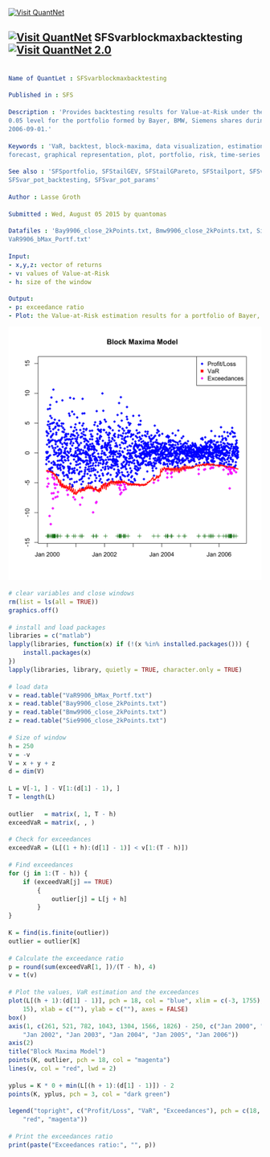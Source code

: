 
[<img src="https://github.com/QuantLet/Styleguide-and-Validation-procedure/blob/master/pictures/banner.png" alt="Visit QuantNet">](http://quantlet.de/index.php?p=info)

## [<img src="https://github.com/QuantLet/Styleguide-and-Validation-procedure/blob/master/pictures/qloqo.png" alt="Visit QuantNet">](http://quantlet.de/) **SFSvarblockmaxbacktesting** [<img src="https://github.com/QuantLet/Styleguide-and-Validation-procedure/blob/master/pictures/QN2.png" width="60" alt="Visit QuantNet 2.0">](http://quantlet.de/d3/ia)

```yaml

Name of QuantLet : SFSvarblockmaxbacktesting

Published in : SFS

Description : 'Provides backtesting results for Value-at-Risk under the Block Maxima Model with
0.05 level for the portfolio formed by Bayer, BMW, Siemens shares during from 1992-01-01 to
2006-09-01.'

Keywords : 'VaR, backtest, block-maxima, data visualization, estimation, exceedance, financial,
forecast, graphical representation, plot, portfolio, risk, time-series'

See also : 'SFSportfolio, SFStailGEV, SFStailGPareto, SFStailport, SFSvar_block_max_params,
SFSvar_pot_backtesting, SFSvar_pot_params'

Author : Lasse Groth

Submitted : Wed, August 05 2015 by quantomas

Datafiles : 'Bay9906_close_2kPoints.txt, Bmw9906_close_2kPoints.txt, Sie9906_close_2kPoints.txt,
VaR9906_bMax_Portf.txt'

Input: 
- x,y,z: vector of returns
- v: values of Value-at-Risk
- h: size of the window

Output: 
- p: exceedance ratio
- Plot: the Value-at-Risk estimation results for a portfolio of Bayer, BMW and Siemens stock.

```

![Picture1](SFSvarblockmaxbacktesting-1.png)


```r
# clear variables and close windows
rm(list = ls(all = TRUE))
graphics.off()

# install and load packages
libraries = c("matlab")
lapply(libraries, function(x) if (!(x %in% installed.packages())) {
    install.packages(x)
})
lapply(libraries, library, quietly = TRUE, character.only = TRUE)

# load data
v = read.table("VaR9906_bMax_Portf.txt")
x = read.table("Bay9906_close_2kPoints.txt")
y = read.table("Bmw9906_close_2kPoints.txt")
z = read.table("Sie9906_close_2kPoints.txt")

# Size of window
h = 250
v = -v
V = x + y + z
d = dim(V)

L = V[-1, ] - V[1:(d[1] - 1), ]
T = length(L)

outlier   = matrix(, 1, T - h)
exceedVaR = matrix(, , )

# Check for exceedances
exceedVaR = (L[(1 + h):(d[1] - 1)] < v[1:(T - h)])  

# Find exceedances
for (j in 1:(T - h)) {
    if (exceedVaR[j] == TRUE) 
        {
            outlier[j] = L[j + h]
        }  
}

K = find(is.finite(outlier))
outlier = outlier[K]

# Calculate the exceedance ratio
p = round(sum(exceedVaR[1, ])/(T - h), 4)  
v = t(v)

# Plot the values, VaR estimation and the exceedances
plot(L[(h + 1):(d[1] - 1)], pch = 18, col = "blue", xlim = c(-3, 1755), ylim = c(-14, 
    15), xlab = c(""), ylab = c(""), axes = FALSE)
box()
axis(1, c(261, 521, 782, 1043, 1304, 1566, 1826) - 250, c("Jan 2000", "Jan 2001", 
    "Jan 2002", "Jan 2003", "Jan 2004", "Jan 2005", "Jan 2006"))
axis(2)
title("Block Maxima Model")
points(K, outlier, pch = 18, col = "magenta")
lines(v, col = "red", lwd = 2)

yplus = K * 0 + min(L[(h + 1):(d[1] - 1)]) - 2
points(K, yplus, pch = 3, col = "dark green")

legend("topright", c("Profit/Loss", "VaR", "Exceedances"), pch = c(18, 15, 18), col = c("blue", 
    "red", "magenta"))

# Print the exceedances ratio
print(paste("Exceedances ratio:", "", p)) 

```
